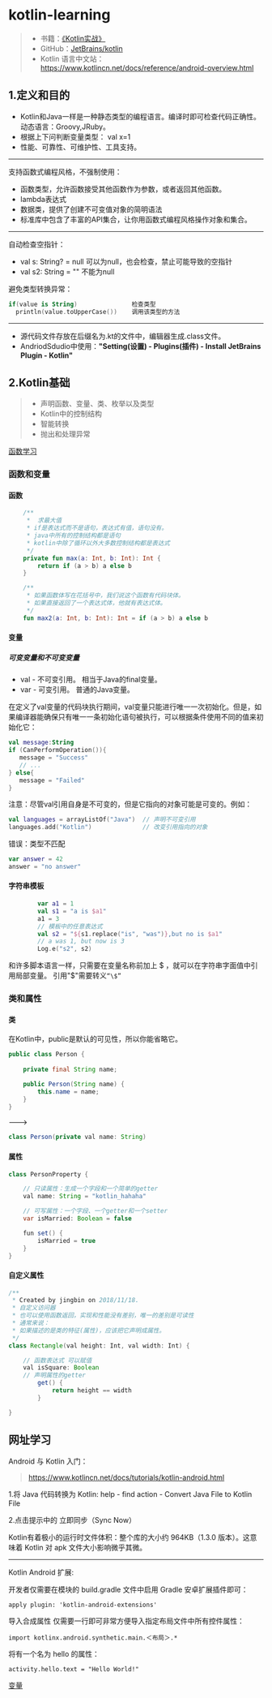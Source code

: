 # kotlin-learning

>  - 书籍：[《Kotlin实战》][1]
>  - GitHub：[JetBrains/kotlin][2]
>  - Kotlin 语言中文站：https://www.kotlincn.net/docs/reference/android-overview.html

## 1.定义和目的
 - Kotlin和Java一样是一种静态类型的编程语言。编译时即可检查代码正确性。动态语言：Groovy,JRuby。
 - 根据上下问判断变量类型： val x=1
 - 性能、可靠性、可维护性、工具支持。

---

支持函数式编程风格，不强制使用：

 - 函数类型，允许函数接受其他函数作为参数，或者返回其他函数。
 - lambda表达式
 - 数据类，提供了创建不可变值对象的简明语法
 - 标准库中包含了丰富的API集合，让你用函数式编程风格操作对象和集合。

---
自动检查空指针：

 - val s: String? = null  可以为null，也会检查，禁止可能导致的空指针
 - val s2: String = ""    不能为null

避免类型转换异常：

```kotlin
if(value is String)               检查类型
  println(value.toUpperCase())    调用该类型的方法
```

---

 - 源代码文件存放在后缀名为.kt的文件中，编辑器生成.class文件。
 - AndriodSdudio中使用：**"Setting(设置) - Plugins(插件) - Install JetBrains Plugin - Kotlin"**


## 2.Kotlin基础

> - 声明函数、变量、类、枚举以及类型
> - Kotlin中的控制结构
> - 智能转换
> - 抛出和处理异常

[函数学习](https://github.com/youlookwhat/kotlin-learning/blob/master/kotlin/app/src/main/java/com/kotlin/jingbin/kotlinapp/MainActivity.kt)

### 函数和变量
#### 函数

```kotlin
	/**
     *  求最大值
     * if是表达式而不是语句，表达式有值，语句没有。
     * java中所有的控制结构都是语句
     * kotlin中除了循环以外大多数控制结构都是表达式
     */
    private fun max(a: Int, b: Int): Int {
        return if (a > b) a else b
    }

    /**
     * 如果函数体写在花括号中，我们说这个函数有代码块体。
     * 如果直接返回了一个表达式体，他就有表达式体。
     */
    fun max2(a: Int, b: Int): Int = if (a > b) a else b
```

#### 变量
##### 可变变量和不可变变量

 - val - 不可变引用。 相当于Java的final变量。
 - var - 可变引用。   普通的Java变量。

在定义了val变量的代码块执行期间，val变量只能进行唯一一次初始化。但是，如果编译器能确保只有唯一一条初始化语句被执行，可以根据条件使用不同的值来初始化它：

```kotlin
val message:String
if (CanPerformOperation()){
   message = "Success"
   // ...
} else{
   message = "Failed"
}
```

注意：尽管val引用自身是不可变的，但是它指向的对象可能是可变的。例如：

```kotlin
val languages = arrayListOf("Java")  // 声明不可变引用
languages.add("Kotlin")              // 改变引用指向的对象
```

错误：类型不匹配

```kotlin
var answer = 42
answer = "no answer"
```

#### 字符串模板
```kotlin
        var a1 = 1
        val s1 = "a is $a1"
        a1 = 3
        // 模板中的任意表达式
        val s2 = "${s1.replace("is", "was")},but no is $a1"
        // a was 1, but now is 3
        Log.e("s2", s2)
```

和许多脚本语言一样，只需要在变量名称前加上 $ ，就可以在字符串字面值中引用局部变量。
引用"$"需要转义``“\$”``

### 类和属性
#### 类
在Kotlin中，public是默认的可见性，所以你能省略它。
```java
public class Person {
    
    private final String name;

    public Person(String name) {
        this.name = name;
    }
}
```

--->

```java
class Person(private val name: String)
```

#### 属性
```java
class PersonProperty {

    // 只读属性：生成一个字段和一个简单的getter
    val name: String = "kotlin_hahaha"

    // 可写属性：一个字段、一个getter和一个setter
    var isMarried: Boolean = false

    fun set() {
        isMarried = true
    }
}
```

#### 自定义属性
```java
/**
 * Created by jingbin on 2018/11/18.
 * 自定义访问器
 * 也可以使用函数返回，实现和性能没有差别，唯一的差别是可读性
 * 通常来说：
 * 如果描述的是类的特征(属性)，应该把它声明成属性。
 */
class Rectangle(val height: Int, val width: Int) {

    // 函数表达式 可以赋值
    val isSquare: Boolean
    // 声明属性的getter
        get() {
            return height == width
        }

}
```



## 网址学习

Android 与 Kotlin 入门：
> https://www.kotlincn.net/docs/tutorials/kotlin-android.html

1.将 Java 代码转换为 Kotlin:
help - find action - Convert Java File to Kotlin File

2.点击提示中的 立即同步（Sync Now）

Kotlin有着极小的运行时文件体积：整个库的大小约 964KB（1.3.0 版本）。这意味着 Kotlin 对 apk 文件大小影响微乎其微。

---

Kotlin Android 扩展:

开发者仅需要在模块的 build.gradle 文件中启用 Gradle 安卓扩展插件即可：

```
apply plugin: 'kotlin-android-extensions'
```
导入合成属性
仅需要一行即可非常方便导入指定布局文件中所有控件属性：

```
import kotlinx.android.synthetic.main.＜布局＞.*
```

将有一个名为 hello 的属性：
```
activity.hello.text = "Hello World!"
```

[变量](https://www.kotlincn.net/docs/reference/basic-syntax.html)






































[1]:https://book.douban.com/subject/27093660/
[2]:https://github.com/JetBrains/kotlin